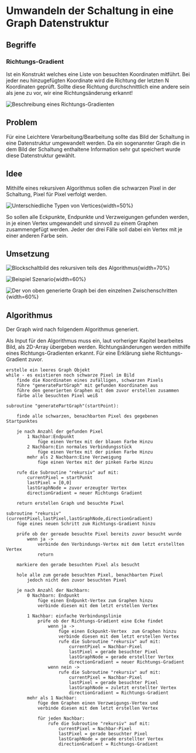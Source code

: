 # Umwandeln der Schaltung in eine Graph Datenstruktur

## Begriffe

### Richtungs-Gradient
Ist ein Konstrukt welches eine Liste von besuchten Koordinaten mitführt. Bei jeder neu hinzugefügten Koordinate wird die Richtung der letzten N Koordinaten geprüft. Sollte diese Richtung durchschnittlich eine andere sein als jene zu vor, wir eine Richtungsänderung erkannt!

![Beschreibung eines Richtungs-Gradienten](.\Dateien\RichtungsGradient.png) 

## Problem
Für eine Leichtere Verarbeitung/Bearbeitung sollte das Bild der Schaltung in eine Datenstruktur umgewandelt werden. Da ein sogenannter Graph die in dem Bild der Schaltung enthaltene Information sehr gut speichert wurde diese Datenstruktur gewählt.

## Idee
Mithilfe eines rekursiven Algorithmus sollen die schwarzen Pixel in der Schaltung, Pixel für Pixel verfolgt werden.

![Unterschiedliche Typen von Vertices](.\Dateien\SchaltungBild1.png){width=50%}

So sollen alle Eckpunkte, Endpunkte und Verzweigungen gefunden werden, in je einen Vertex umgewandelt und sinnvoll zu einem Graphen zusammengefügt werden. Jeder der drei Fälle soll dabei ein Vertex mit je einer anderen Farbe sein.

## Umsetzung

![Blockschaltbild des rekursiven teils des Algorithmus](.\Dateien\AlgorithmusBlockschaltbild.png){width=70%}

![Beispiel Szenario](.\Dateien\AlgorithmusBild1.png){width=60%}

![Der von oben generierte Graph bei den einzelnen Zwischenschritten](.\Dateien\AlgorithmusBild2.png){width=60%}

## Algorithmus

Der Graph wird nach folgendem Algorithmus generiert.

Als Input für den Algorithmus muss ein, laut vorheriger Kapitel bearbeites Bild, als 2D-Array übergeben werden.
Richtungsänderungen werden mithilfe eines Richtungs-Gradienten erkannt. Für eine Erklärung siehe Richtungs-Gradient zuvor.

```
erstelle ein leeres Graph Objekt
while - es existieren noch schwarze Pixel im Bild
	finde die Koordinaten eines zufälligen, schwarzen Pixels
	führe "generatePartGraph" mit gefunden Koordinaten aus
	führe den generierten Graphen mit dem zuvor erstellen zusammen
	färbe alle besuchten Pixel weiß
```

```
subroutine "generatePartGraph"(startPoint):

	finde alle schwarzen, benachbarten Pixel des gegebenen Startpunktes

	je nach Anzahl der gefunden Pixel
	 	1 Nachbar:Endpunkt
			füge einen Vertex mit der blauen Farbe Hinzu
	 	2 Nachbarn:Ein normales Verbindungsstück
		 	füge einen Vertex mit der pinken Farbe Hinzu
	 	mehr als 2 Nachbarn:Eine Verzweigung
			füge einen Vertex mit der pinken Farbe Hinzu

	rufe die Subroutine "rekursiv" auf mit:
		currentPixel = startPunkt
		lastPixel = [0,0]
		lastGraphNode = zuvor erzeugter Vertex
		directionGradient = neuer Richtungs Gradient

	return erstellen Graph und besuchte Pixel

```

```
subroutine "rekursiv"(currentPixel,lastPixel,lastGraphNode,directionGradient)
	füge eines neuen Schritt zum Richtungs-Gradient hinzu

	prüfe ob der gereade besuchte Pixel bereits zuvor besucht wurde
		wenn ja ->
			verbinde den Verbindungs-Vertex mit dem letzt erstellten Vertex
			return

	markiere den gerade besuchten Pixel als besucht

	hole alle zum gerade besuchten Pixel, benachbarten Pixel
		jedoch nicht den zuvor besuchten Pixel

	je nach Anzahl der Nachbarn:
		0 Nachbarn: Endpunkt
			füge einen Endpunkt-Vertex zum Graphen hinzu
			verbinde diesen mit dem letzt erstellen Vertex

		1 Nachbar: einfache Verbindungslinie
			prüfe ob der Richtungs-Gradient eine Ecke findet
				wenn ja ->
					füge einen Eckpunkt-Vertex  zum Graphen hinzu
					verbinde diesen mit dem letzt erstellen Vertex
					rufe die Subroutine "rekursiv" auf mit:
						currentPixel = Nachbar-Pixel
						lastPixel = gerade besuchter Pixel
						lastGraphNode = gerade erstellter Vertex
						directionGradient = neuer Richtungs-Gradient
				wenn nein -> 
	            	rufe die Subroutine "rekursiv" auf mit:
						currentPixel = Nachbar-Pixel
						lastPixel = gerade besuchter Pixel
						lastGraphNode = zuletzt erstellter Vertex
						directionGradient = Richtungs-Gradient
		mehr als 1 Nachbar:
			füge dem Graphen einen Verzweigungs-Vertex und
			verbinde diesen mit dem letzt erstellen Vertex
	
	        für jeden Nachbar:
	        	rufe die Subroutine "rekursiv" auf mit:
					currentPixel = Nachbar-Pixel
					lastPixel = gerade besuchter Pixel
					lastGraphNode = gerade erstellter Vertex
					directionGradient = Richtungs-Gradient
```